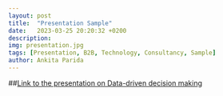 ```yaml
---
layout: post
title:  "Presentation Sample"
date:   2023-03-25 20:20:32 +0200
description: 
img: presentation.jpg
tags: [Presentation, B2B, Technology, Consultancy, Sample]
author: Ankita Parida
---
```


##[Link to the presentation on Data-driven decision making](https://www.canva.com/design/DAFe92tDAl0/UlJ_xl1A-nwpTHs8uxQiUw/view?utm_content=DAFe92tDAl0&utm_campaign=designshare&utm_medium=link&utm_source=publishsharelink)